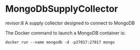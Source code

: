 # MongoDbSupplyCollector
revisor:8
A supply collector designed to connect to MongoDB

The Docker command to launch a MongoDB container is:

```docker run --name mongodb -d -p27017:27017 mongo```
